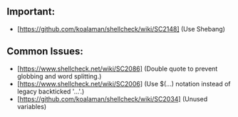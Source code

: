 ## Important:
- [https://github.com/koalaman/shellcheck/wiki/SC2148] (Use Shebang)

## Common Issues:
- [https://www.shellcheck.net/wiki/SC2086] (Double quote to prevent globbing and word splitting.)
- [https://www.shellcheck.net/wiki/SC2006] (Use $(...) notation instead of legacy backticked '...'.)
- [https://github.com/koalaman/shellcheck/wiki/SC2034] (Unused variables)
